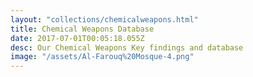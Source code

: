 ```yaml
---
layout: "collections/chemicalweapons.html"
title: Chemical Weapons Database
date: 2017-07-01T00:05:18.055Z
desc: Our Chemical Weapons Key findings and database
image: "/assets/Al-Farouq%20Mosque-4.png"
---
```

